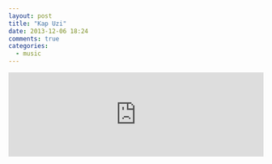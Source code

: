 ```yaml
---
layout: post
title: "Kap Uzi"
date: 2013-12-06 18:24
comments: true
categories:
  - music
---
```

<iframe width="100%" height="166" scrolling="no" frameborder="no"
src="https://w.soundcloud.com/player/?url=https%3A//api.soundcloud.com/tracks/123332044&amp;color=ff6600&amp;auto_play=false&amp;show_artwork=true"></iframe>

